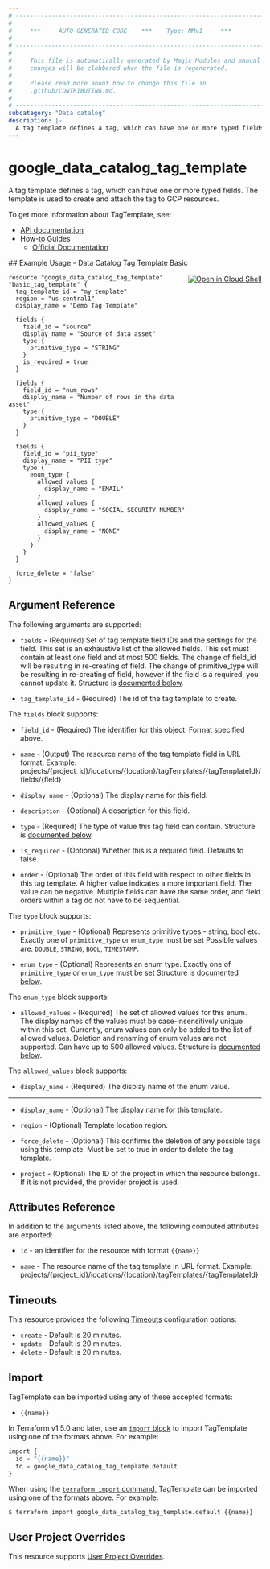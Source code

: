 ```yaml
---
# ----------------------------------------------------------------------------
#
#     ***     AUTO GENERATED CODE    ***    Type: MMv1     ***
#
# ----------------------------------------------------------------------------
#
#     This file is automatically generated by Magic Modules and manual
#     changes will be clobbered when the file is regenerated.
#
#     Please read more about how to change this file in
#     .github/CONTRIBUTING.md.
#
# ----------------------------------------------------------------------------
subcategory: "Data catalog"
description: |-
  A tag template defines a tag, which can have one or more typed fields.
---
```


# google_data_catalog_tag_template

A tag template defines a tag, which can have one or more typed fields.
The template is used to create and attach the tag to GCP resources.


To get more information about TagTemplate, see:

* [API documentation](https://cloud.google.com/data-catalog/docs/reference/rest/v1/projects.locations.tagTemplates)
* How-to Guides
    * [Official Documentation](https://cloud.google.com/data-catalog/docs)

<div class = "oics-button" style="float: right; margin: 0 0 -15px">
  <a href="https://console.cloud.google.com/cloudshell/open?cloudshell_git_repo=https%3A%2F%2Fgithub.com%2Fterraform-google-modules%2Fdocs-examples.git&cloudshell_working_dir=data_catalog_tag_template_basic&cloudshell_image=gcr.io%2Fcloudshell-images%2Fcloudshell%3Alatest&open_in_editor=main.tf&cloudshell_print=.%2Fmotd&cloudshell_tutorial=.%2Ftutorial.md" target="_blank">
    <img alt="Open in Cloud Shell" src="//gstatic.com/cloudssh/images/open-btn.svg" style="max-height: 44px; margin: 32px auto; max-width: 100%;">
  </a>
</div>
## Example Usage - Data Catalog Tag Template Basic


```hcl
resource "google_data_catalog_tag_template" "basic_tag_template" {
  tag_template_id = "my_template"
  region = "us-central1"
  display_name = "Demo Tag Template"

  fields {
    field_id = "source"
    display_name = "Source of data asset"
    type {
      primitive_type = "STRING"
    }
    is_required = true
  }

  fields {
    field_id = "num_rows"
    display_name = "Number of rows in the data asset"
    type {
      primitive_type = "DOUBLE"
    }
  }

  fields {
    field_id = "pii_type"
    display_name = "PII type"
    type {
      enum_type {
        allowed_values {
          display_name = "EMAIL"
        }
        allowed_values {
          display_name = "SOCIAL SECURITY NUMBER"
        }
        allowed_values {
          display_name = "NONE"
        }
      }
    }
  }

  force_delete = "false"
}
```

## Argument Reference

The following arguments are supported:


* `fields` -
  (Required)
  Set of tag template field IDs and the settings for the field. This set is an exhaustive list of the allowed fields. This set must contain at least one field and at most 500 fields. The change of field_id will be resulting in re-creating of field. The change of primitive_type will be resulting in re-creating of field, however if the field is a required, you cannot update it.
  Structure is [documented below](#nested_fields).

* `tag_template_id` -
  (Required)
  The id of the tag template to create.


<a name="nested_fields"></a>The `fields` block supports:

* `field_id` - (Required) The identifier for this object. Format specified above.

* `name` -
  (Output)
  The resource name of the tag template field in URL format. Example: projects/{project_id}/locations/{location}/tagTemplates/{tagTemplateId}/fields/{field}

* `display_name` -
  (Optional)
  The display name for this field.

* `description` -
  (Optional)
  A description for this field.

* `type` -
  (Required)
  The type of value this tag field can contain.
  Structure is [documented below](#nested_type).

* `is_required` -
  (Optional)
  Whether this is a required field. Defaults to false.

* `order` -
  (Optional)
  The order of this field with respect to other fields in this tag template.
  A higher value indicates a more important field. The value can be negative.
  Multiple fields can have the same order, and field orders within a tag do not have to be sequential.


<a name="nested_type"></a>The `type` block supports:

* `primitive_type` -
  (Optional)
  Represents primitive types - string, bool etc.
   Exactly one of `primitive_type` or `enum_type` must be set
  Possible values are: `DOUBLE`, `STRING`, `BOOL`, `TIMESTAMP`.

* `enum_type` -
  (Optional)
  Represents an enum type.
   Exactly one of `primitive_type` or `enum_type` must be set
  Structure is [documented below](#nested_enum_type).


<a name="nested_enum_type"></a>The `enum_type` block supports:

* `allowed_values` -
  (Required)
  The set of allowed values for this enum. The display names of the
  values must be case-insensitively unique within this set. Currently,
  enum values can only be added to the list of allowed values. Deletion
  and renaming of enum values are not supported.
  Can have up to 500 allowed values.
  Structure is [documented below](#nested_allowed_values).


<a name="nested_allowed_values"></a>The `allowed_values` block supports:

* `display_name` -
  (Required)
  The display name of the enum value.

- - -


* `display_name` -
  (Optional)
  The display name for this template.

* `region` -
  (Optional)
  Template location region.

* `force_delete` -
  (Optional)
  This confirms the deletion of any possible tags using this template. Must be set to true in order to delete the tag template.

* `project` - (Optional) The ID of the project in which the resource belongs.
    If it is not provided, the provider project is used.


## Attributes Reference

In addition to the arguments listed above, the following computed attributes are exported:

* `id` - an identifier for the resource with format `{{name}}`

* `name` -
  The resource name of the tag template in URL format. Example: projects/{project_id}/locations/{location}/tagTemplates/{tagTemplateId}


## Timeouts

This resource provides the following
[Timeouts](https://developer.hashicorp.com/terraform/plugin/sdkv2/resources/retries-and-customizable-timeouts) configuration options:

- `create` - Default is 20 minutes.
- `update` - Default is 20 minutes.
- `delete` - Default is 20 minutes.

## Import


TagTemplate can be imported using any of these accepted formats:

* `{{name}}`


In Terraform v1.5.0 and later, use an [`import` block](https://developer.hashicorp.com/terraform/language/import) to import TagTemplate using one of the formats above. For example:

```tf
import {
  id = "{{name}}"
  to = google_data_catalog_tag_template.default
}
```

When using the [`terraform import` command](https://developer.hashicorp.com/terraform/cli/commands/import), TagTemplate can be imported using one of the formats above. For example:

```
$ terraform import google_data_catalog_tag_template.default {{name}}
```

## User Project Overrides

This resource supports [User Project Overrides](https://registry.terraform.io/providers/hashicorp/google/latest/docs/guides/provider_reference#user_project_override).
